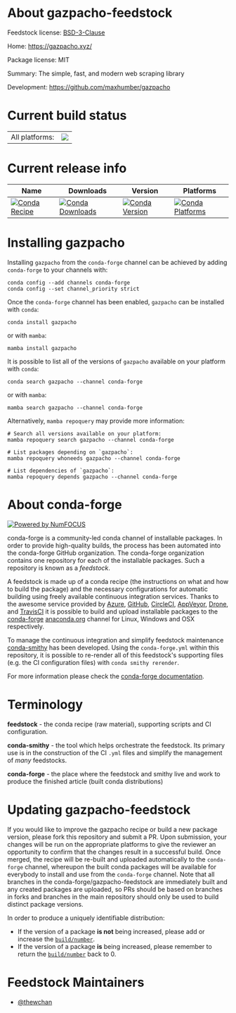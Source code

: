 About gazpacho-feedstock
========================

Feedstock license: [BSD-3-Clause](https://github.com/conda-forge/gazpacho-feedstock/blob/main/LICENSE.txt)

Home: https://gazpacho.xyz/

Package license: MIT

Summary: The simple, fast, and modern web scraping library

Development: https://github.com/maxhumber/gazpacho

Current build status
====================


<table><tr><td>All platforms:</td>
    <td>
      <a href="https://dev.azure.com/conda-forge/feedstock-builds/_build/latest?definitionId=17333&branchName=main">
        <img src="https://dev.azure.com/conda-forge/feedstock-builds/_apis/build/status/gazpacho-feedstock?branchName=main">
      </a>
    </td>
  </tr>
</table>

Current release info
====================

| Name | Downloads | Version | Platforms |
| --- | --- | --- | --- |
| [![Conda Recipe](https://img.shields.io/badge/recipe-gazpacho-green.svg)](https://anaconda.org/conda-forge/gazpacho) | [![Conda Downloads](https://img.shields.io/conda/dn/conda-forge/gazpacho.svg)](https://anaconda.org/conda-forge/gazpacho) | [![Conda Version](https://img.shields.io/conda/vn/conda-forge/gazpacho.svg)](https://anaconda.org/conda-forge/gazpacho) | [![Conda Platforms](https://img.shields.io/conda/pn/conda-forge/gazpacho.svg)](https://anaconda.org/conda-forge/gazpacho) |

Installing gazpacho
===================

Installing `gazpacho` from the `conda-forge` channel can be achieved by adding `conda-forge` to your channels with:

```
conda config --add channels conda-forge
conda config --set channel_priority strict
```

Once the `conda-forge` channel has been enabled, `gazpacho` can be installed with `conda`:

```
conda install gazpacho
```

or with `mamba`:

```
mamba install gazpacho
```

It is possible to list all of the versions of `gazpacho` available on your platform with `conda`:

```
conda search gazpacho --channel conda-forge
```

or with `mamba`:

```
mamba search gazpacho --channel conda-forge
```

Alternatively, `mamba repoquery` may provide more information:

```
# Search all versions available on your platform:
mamba repoquery search gazpacho --channel conda-forge

# List packages depending on `gazpacho`:
mamba repoquery whoneeds gazpacho --channel conda-forge

# List dependencies of `gazpacho`:
mamba repoquery depends gazpacho --channel conda-forge
```


About conda-forge
=================

[![Powered by
NumFOCUS](https://img.shields.io/badge/powered%20by-NumFOCUS-orange.svg?style=flat&colorA=E1523D&colorB=007D8A)](https://numfocus.org)

conda-forge is a community-led conda channel of installable packages.
In order to provide high-quality builds, the process has been automated into the
conda-forge GitHub organization. The conda-forge organization contains one repository
for each of the installable packages. Such a repository is known as a *feedstock*.

A feedstock is made up of a conda recipe (the instructions on what and how to build
the package) and the necessary configurations for automatic building using freely
available continuous integration services. Thanks to the awesome service provided by
[Azure](https://azure.microsoft.com/en-us/services/devops/), [GitHub](https://github.com/),
[CircleCI](https://circleci.com/), [AppVeyor](https://www.appveyor.com/),
[Drone](https://cloud.drone.io/welcome), and [TravisCI](https://travis-ci.com/)
it is possible to build and upload installable packages to the
[conda-forge](https://anaconda.org/conda-forge) [anaconda.org](https://anaconda.org/)
channel for Linux, Windows and OSX respectively.

To manage the continuous integration and simplify feedstock maintenance
[conda-smithy](https://github.com/conda-forge/conda-smithy) has been developed.
Using the ``conda-forge.yml`` within this repository, it is possible to re-render all of
this feedstock's supporting files (e.g. the CI configuration files) with ``conda smithy rerender``.

For more information please check the [conda-forge documentation](https://conda-forge.org/docs/).

Terminology
===========

**feedstock** - the conda recipe (raw material), supporting scripts and CI configuration.

**conda-smithy** - the tool which helps orchestrate the feedstock.
                   Its primary use is in the construction of the CI ``.yml`` files
                   and simplify the management of *many* feedstocks.

**conda-forge** - the place where the feedstock and smithy live and work to
                  produce the finished article (built conda distributions)


Updating gazpacho-feedstock
===========================

If you would like to improve the gazpacho recipe or build a new
package version, please fork this repository and submit a PR. Upon submission,
your changes will be run on the appropriate platforms to give the reviewer an
opportunity to confirm that the changes result in a successful build. Once
merged, the recipe will be re-built and uploaded automatically to the
`conda-forge` channel, whereupon the built conda packages will be available for
everybody to install and use from the `conda-forge` channel.
Note that all branches in the conda-forge/gazpacho-feedstock are
immediately built and any created packages are uploaded, so PRs should be based
on branches in forks and branches in the main repository should only be used to
build distinct package versions.

In order to produce a uniquely identifiable distribution:
 * If the version of a package **is not** being increased, please add or increase
   the [``build/number``](https://docs.conda.io/projects/conda-build/en/latest/resources/define-metadata.html#build-number-and-string).
 * If the version of a package **is** being increased, please remember to return
   the [``build/number``](https://docs.conda.io/projects/conda-build/en/latest/resources/define-metadata.html#build-number-and-string)
   back to 0.

Feedstock Maintainers
=====================

* [@thewchan](https://github.com/thewchan/)

